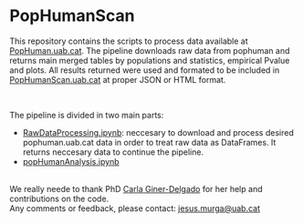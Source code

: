 <h1>PopHumanScan</h1>
<p>This repository contains the scripts to process data available at <a href='//pophuman.uab.cat' target="_blank">PopHuman.uab.cat</a>. The pipeline downloads raw data from pophuman and returns main merged tables by populations and statistics, empirical Pvalue and plots. All results returned were used and formated to be included in <a href='//pophumanscan.uab.cat' target="_blank">PopHumanScan.uab.cat</a> at proper JSON or HTML format.</p>
<br>
<p>The pipeline is divided in two main parts:</p>
<ul>
  <li><a href='http://nbviewer.jupyter.org/github/jmurga/pophumanscanRawScripts/blob/master/scripts/notebooks/RawDataProcessing.ipynb' target="_blank">RawDataProcessing.ipynb</a>: neccesary to download and process desired pophuman.uab.cat data in order to treat raw data as DataFrames. It returns neccesary data to continue the pipeline.</li>
  <li><a href='http://nbviewer.jupyter.org/github/jmurga/pophumanscanRawScripts/blob/master/scripts/notebooks/popHumanAnalysis.ipynb' target="_blank">popHumanAnalysis.ipynb</a></li>
</ul>
<br>
We really neede to thank PhD <a href='//scholar.google.es/citations?user=MNUHoYMAAAAJ&hl=en' target='_blank'>Carla Giner-Delgado</a> for her help and contributions on the code.
<br>
Any comments or feedback, please contact: <a href='jesus.murga@uab.cat'>jesus.murga@uab.cat</a>
